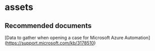 
<properties
    pageTitle="assets"
    description="32501525Assets"
    service="microsoft.automation"
    resource="automationaccounts"
    authors="adoyle"
    displayorder=""
    selfHelpType="generic"
    supportTopicIds="32501525"
    resourceTags=""
    productPesIds="15607"
    cloudEnvironments="public"
/>

# assets


## **Recommended documents**
[Data to gather when opening a case for Microsoft Azure Automation]
(https://support.microsoft.com/kb/3178510)
